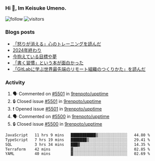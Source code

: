 ### Hi 👋, Im Keisuke Umeno.

<!--
**9renpoto/9renpoto** is a ✨ _special_ ✨ repository because its `README.md` (this file) appears on your GitHub profile.

Here are some ideas to get you started:

- 🔭 I’m currently working on ...
- 🌱 I’m currently learning ...
- 👯 I’m looking to collaborate on ...
- 🤔 I’m looking for help with ...
- 💬 Ask me about ...
- 📫 How to reach me: ...
- 😄 Pronouns: ...
- ⚡ Fun fact: ...
-->

![follow](https://img.shields.io/github/followers/9renpoto?label=Follow&style=social)
![visitors](https://komarev.com/ghpvc/?username=9renpoto&label=Profile%20views&color=0e75b6&style=flat)

### Blogs posts

<!-- BLOG-POST-LIST:START -->
- [「怒りが消える」心のトレーニングを読んだ](https://9renpoto.win/entry/2025/02/01/anger-management)
- [2024年終わり](https://9renpoto.win/entry/2024/12/31/2024-end)
- [今抱えている目標や夢](https://9renpoto.win/entry/2024/12/02/objective)
- [「書く習慣」という本が面白かった](https://9renpoto.win/entry/2024/11/11/leave_a_feeling_sad)
- [「GitLabに学ぶ世界最先端のリモート組織のつくりかた」を読んだ](https://9renpoto.win/entry/2024/09/10/remote_organization)
<!-- BLOG-POST-LIST:END -->

### Activity

<!--START_SECTION:activity-->
1. 🗣 Commented on [#5501](https://github.com/9renpoto/upptime/issues/5501#issuecomment-2670570508) in [9renpoto/upptime](https://github.com/9renpoto/upptime)
2. 🔒 Closed issue [#5501](https://github.com/9renpoto/upptime/issues/5501) in [9renpoto/upptime](https://github.com/9renpoto/upptime)
3. ❗ Opened issue [#5501](https://github.com/9renpoto/upptime/issues/5501) in [9renpoto/upptime](https://github.com/9renpoto/upptime)
4. 🗣 Commented on [#5500](https://github.com/9renpoto/upptime/issues/5500#issuecomment-2670522049) in [9renpoto/upptime](https://github.com/9renpoto/upptime)
5. 🔒 Closed issue [#5500](https://github.com/9renpoto/upptime/issues/5500) in [9renpoto/upptime](https://github.com/9renpoto/upptime)
<!--END_SECTION:activity-->

<!--START_SECTION:waka-->

```txt
JavaScript   11 hrs 9 mins   ███████████▒░░░░░░░░░░░░░   44.80 %
TypeScript   7 hrs 19 mins   ███████▒░░░░░░░░░░░░░░░░░   29.41 %
SQL          3 hrs 34 mins   ███▓░░░░░░░░░░░░░░░░░░░░░   14.35 %
Terraform    42 mins         ▓░░░░░░░░░░░░░░░░░░░░░░░░   02.85 %
YAML         40 mins         ▓░░░░░░░░░░░░░░░░░░░░░░░░   02.69 %
```

<!--END_SECTION:waka-->
